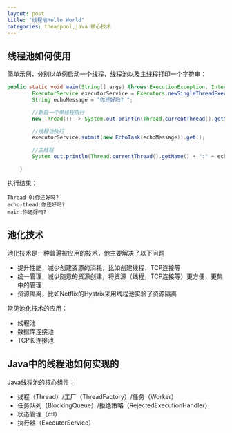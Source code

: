 ```yaml
---
layout: post
title: "线程池Hello World"
categories: theadpool,java 核心技术
---
```


## 线程池如何使用

简单示例，分别以单例启动一个线程，线程池以及主线程打印一个字符串：

```java
public static void main(String[] args) throws ExecutionException, InterruptedException {
        ExecutorService executorService = Executors.newSingleThreadExecutor(new NamedTheadFactory());
        String echoMessage = "你还好吗? ";

        //新启一个单线程执行
        new Thread(() -> System.out.println(Thread.currentThread().getName() + ":" + echoMessage)).start();

        //线程池执行
        executorService.submit(new EchoTask(echoMessage)).get();

        //主线程
        System.out.println(Thread.currentThread().getName() + ":" + echoMessage);

    }
```


执行结果：
```
Thread-0:你还好吗? 
echo-thead:你还好吗? 
main:你还好吗? 
```

## 池化技术
池化技术是一种普遍被应用的技术，他主要解决了以下问题
* 提升性能，减少创建资源的消耗，比如创建线程，TCP连接等
* 统一管理，减少随意的资源创建，将资源（线程，TCP连接等）更方便，更集中的管理
* 资源隔离，比如Netflix的Hystrix采用线程池实验了资源隔离

常见池化技术的应用：
* 线程池
* 数据库连接池
* TCP长连接池

## Java中的线程池如何实现的
Java线程池的核心组件：
* 线程（Thread）/工厂（ThreadFactory）/任务（Worker）
* 任务队列（BlockingQueue）/拒绝策略（RejectedExecutionHandler）
* 状态管理（ctl）
* 执行器（ExecutorService）

